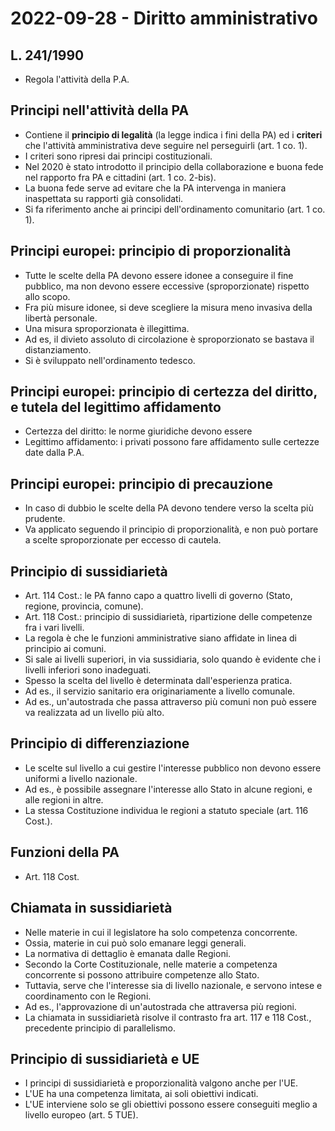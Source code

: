 # 2022-09-28 - Diritto amministrativo 

<!-- vim:set spelllang=it: -->

## L. 241/1990

* Regola l'attività della P.A.

## Principi nell'attività della PA

* Contiene il **principio di legalità** (la legge indica i fini della PA) ed i **criteri** che l'attività amministrativa deve seguire nel perseguirli (art. 1 co. 1).
* I criteri sono ripresi dai principi costituzionali.
* Nel 2020 è stato introdotto il principio della collaborazione e buona fede nel rapporto fra PA e cittadini (art. 1 co. 2-bis).
* La buona fede serve ad evitare che la PA intervenga in maniera inaspettata su rapporti già consolidati.
* Si fa riferimento anche ai principi dell'ordinamento comunitario (art. 1 co. 1).

## Principi europei: principio di proporzionalità

* Tutte le scelte della PA devono essere idonee a conseguire il fine pubblico, ma non devono essere eccessive (sproporzionate) rispetto allo scopo.
* Fra più misure idonee, si deve scegliere la misura meno invasiva della libertà personale.
* Una misura sproporzionata è illegittima.
* Ad es, il divieto assoluto di circolazione è sproporzionato se bastava il distanziamento.
* Si è sviluppato nell'ordinamento tedesco.

## Principi europei: principio di certezza del diritto, e tutela del legittimo affidamento

* Certezza del diritto: le norme giuridiche devono essere 
* Legittimo affidamento: i privati possono fare affidamento sulle certezze date dalla P.A.

## Principi europei: principio di precauzione

* In caso di dubbio le scelte della PA devono tendere verso la scelta più prudente.
* Va applicato seguendo il principio di proporzionalità, e non può portare a scelte sproporzionate per eccesso di cautela.

## Principio di sussidiarietà

* Art. 114 Cost.: le PA fanno capo a quattro livelli di governo (Stato, regione, provincia, comune).
* Art. 118 Cost.: principio di sussidiarietà, ripartizione delle competenze fra i vari livelli.
* La regola è che le funzioni amministrative siano affidate in linea di principio ai comuni.
* Si sale ai livelli superiori, in via sussidiaria, solo quando è evidente che i livelli inferiori sono inadeguati.
* Spesso la scelta del livello è determinata dall'esperienza pratica.
* Ad es., il servizio sanitario era originariamente a livello comunale.
* Ad es., un'autostrada che passa attraverso più comuni non può essere va realizzata ad un livello più alto.

## Principio di differenziazione

* Le scelte sul livello a cui gestire l'interesse pubblico non devono essere uniformi a livello nazionale.
* Ad es., è possibile assegnare l'interesse allo Stato in alcune regioni, e alle regioni in altre.
* La stessa Costituzione individua le regioni a statuto speciale (art. 116 Cost.).

## Funzioni della PA

* Art. 118 Cost.

## Chiamata in sussidiarietà

* Nelle materie in cui il legislatore ha solo competenza concorrente.
* Ossia, materie in cui può solo emanare leggi generali.
* La normativa di dettaglio è emanata dalle Regioni.
* Secondo la Corte Costituzionale, nelle materie a competenza concorrente si possono attribuire competenze allo Stato.
* Tuttavia, serve che l'interesse sia di livello nazionale, e servono intese e coordinamento con le Regioni.
* Ad es., l'approvazione di un'autostrada che attraversa più regioni.
* La chiamata in sussidiarietà risolve il contrasto fra art. 117 e 118 Cost., precedente principio di parallelismo.

## Principio di sussidiarietà e UE

* I principi di sussidiarietà e proporzionalità valgono anche per l'UE.
* L'UE ha una competenza limitata, ai soli obiettivi indicati.
* L'UE interviene solo se gli obiettivi possono essere conseguiti meglio a livello europeo (art. 5 TUE).

